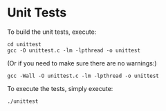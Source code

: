 # Unit Tests

To build the unit tests, execute:

    cd unittest
    gcc -O unittest.c -lm -lpthread -o unittest

(Or if you need to make sure there are no warnings:)

    gcc -Wall -O unittest.c -lm -lpthread -o unittest

To execute the tests, simply execute:

    ./unittest
